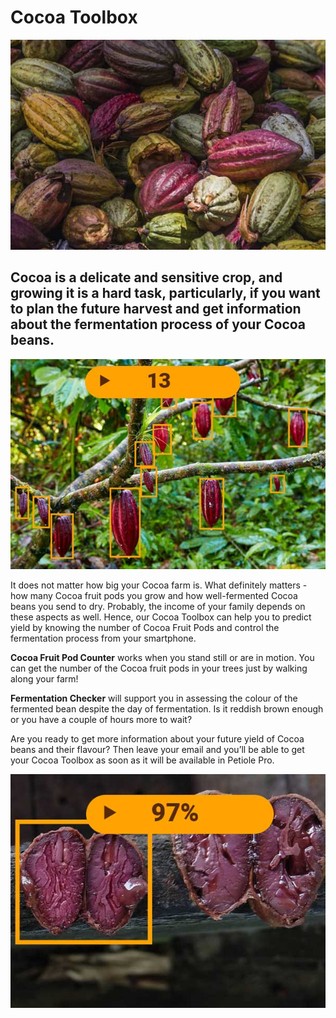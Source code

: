 # Cocoa Toolbox

![alt text](https://github.com/Petiole-Pro/toolbox/blob/2ce0e83b5d8ab4528d556842a5712fd935a4f93c/cocoa-toolbox-petiole-pro.jpg)

## Cocoa is a delicate and sensitive crop, and growing it is a hard task, particularly, if you want to plan the future harvest and get information about the fermentation process of your Cocoa beans.

![alt text](https://github.com/Petiole-Pro/toolbox/blob/2ce0e83b5d8ab4528d556842a5712fd935a4f93c/cocoa-beans-on-tree-computer-vision.jpg)

It does not matter how big your Cocoa farm is. What definitely matters - how many Cocoa fruit pods you grow and how well-fermented Cocoa beans you send to dry. Probably, the income of your family depends on these aspects as well. Hence, our Cocoa Toolbox can help you to predict yield by knowing the number of Cocoa Fruit Pods and control the fermentation process from your smartphone.

**Cocoa Fruit Pod Counter** works when you stand still or are in motion. You can get the number of the Cocoa fruit pods in your trees just by walking along your farm!

**Fermentation Checker** will support you in assessing the colour of the fermented bean despite the day of fermentation. Is it reddish brown enough or you have a couple of hours more to wait? 

Are you ready to get more information about your future yield of Cocoa beans and their flavour? Then leave your email and you’ll be able to get your Cocoa Toolbox as soon as it will be available in Petiole Pro.

![alt text](https://github.com/Petiole-Pro/toolbox/blob/2ce0e83b5d8ab4528d556842a5712fd935a4f93c/cocoa-bean-fermentation.jpg)
